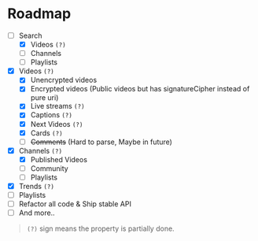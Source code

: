 # Roadmap

- [ ] Search
  - [x] Videos `(?)`
  - [ ] Channels
  - [ ] Playlists
- [x] Videos `(?)`
  - [x] Unencrypted videos
  - [x] Encrypted videos (Public videos but has signatureCipher instead of pure uri)
  - [x] Live streams `(?)`
  - [x] Captions `(?)`
  - [x] Next Videos `(?)`
  - [x] Cards `(?)`
  - [ ] ~~Comments~~ (Hard to parse, Maybe in future)
- [x] Channels `(?)`
  - [x] Published Videos
  - [ ] Community
  - [ ] Playlists
- [x] Trends `(?)`
- [ ] Playlists
- [ ] Refactor all code & Ship stable API
- [ ] And more..

> `(?)` sign means the property is partially done.